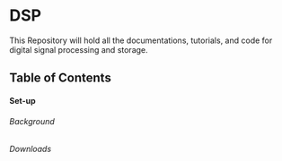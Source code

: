 # DSP 
This Repository will hold all the documentations, tutorials, and code for digital signal processing and storage.

## Table of Contents
#### Set-up
  ###### Background
  ###### Downloads

